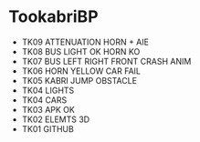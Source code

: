 # TookabriBP
* TK09 ATTENUATION HORN + AIE
* TK08 BUS LIGHT OK HORN KO
* TK07 BUS LEFT RIGHT FRONT CRASH ANIM
* TK06 HORN YELLOW CAR FAIL
* TK05 KABRI JUMP OBSTACLE
* TK04 LIGHTS
* TK04 CARS
* TK03 APK OK
* TK02 ELEMTS 3D
* TK01 GITHUB